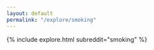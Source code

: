```yaml
---
layout: default
permalink: "/explore/smoking"
---
```


<link rel="stylesheet" type="text/css" href="/static/css/explore.css">
{% include explore.html subreddit="smoking" %}
